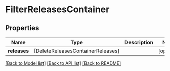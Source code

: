 # FilterReleasesContainer

## Properties
Name | Type | Description | Notes
------------ | ------------- | ------------- | -------------
**releases** | [DeleteReleasesContainerReleases] |  | [optional] 

[[Back to Model list]](../README.md#documentation-for-models) [[Back to API list]](../README.md#documentation-for-api-endpoints) [[Back to README]](../README.md)



